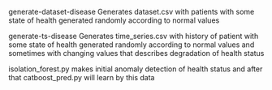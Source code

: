 generate-dataset-disease Generates dataset.csv with patients with some state of health generated randomly according to normal values

generate-ts-disease Generates time_series.csv with history of patient with some state of health generated randomly according to normal values and sometimes with changing values that describes degradation of health status

isolation_forest.py makes initial anomaly detection of health status and after that catboost_pred.py will learn by this data
